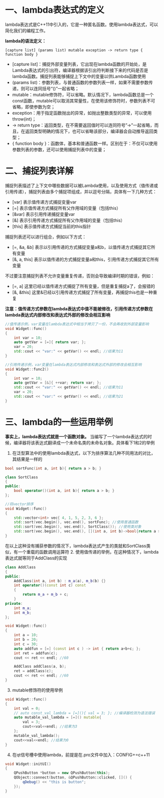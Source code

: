 # 一、lambda表达式的定义

lambda表达式是C++11中引入的，它是一种匿名函数。使用lambda表达式，可以简化我们的编程工作。

**lambda的语法定义：**

```plain
[capture list] (params list) mutable exception -> return type { function body }
```
* [capture list]：捕捉外部变量列表，它出现在lambda函数的开始处，是Lambda表达式的引出符，编译器根据该引出符判断接下来的代码是否是lambda函数。捕捉列表能够捕捉上下文中的变量以供Lambda函数使用
* (params list)：参数列表，与普通函数的参数列表一样，如果不需要参数传递，则可以连同括号“()”一起省略；
* mutable：mutable修饰符，可以省略。默认情况下，lambda函数总是一个const函数，mutable可以取消其常量性，在使用该修饰符时，参数列表不可省略，即使参数为空；
* exception：用于指定函数抛出的异常，如抛出整数类型的异常，可以使用 throw(int)；
* -> return type：返回类型，在不需要返回值时可以连同符号”->”一起省略，而且，在返回类型明确的情况下，也可以省略该部分，编译器会自动推导返回类型；
* { function body }：函数体，基本和普通函数一样。区别在于：不仅可以使用参数列表的参数，还可以使用捕捉列表中的变量；
# 二、捕捉列表详解

捕捉列表描述了上下文中哪些数据可以被Lambda使用，以及使用方式（值传递或引用传递），捕捉列表由多个捕捉项组成，并以逗号分隔，具体有一下几种方式：

* [var] 表示值传递方式捕捉变量var
* [=] 表示值传递方式捕捉所有父作用域的变量（包括this）
* [&var] 表示引用传递捕捉变量var
* [&] 表示引用传递方式捕捉所有父作用域的变量（包括this）
* [this] 表示值传递方式捕捉当前的this指针

捕捉列表还可以进行组合，例如以下方式：

* [=, &a, &b] 表示以引用传递的方式捕捉变量a和b，以值传递方式捕捉其它所有变量
* [&, a, this] 表示以值传递的方式捕捉变量a和this，引用传递方式捕捉其它所有变量

不过要注意捕捉列表不允许变量重复传递，否则会导致编译时期的错误，例如：

* [=, a] 这里已经以值传递方式捕捉了所有变量，但是重复捕捉a了，会报错的
* [&, &this] 这里&已经以引用传递方式捕捉了所有变量，再捕捉this也是一种重复

**注意：值传递方式参数在lambda表达式中值不能被修改，引用传递方式参数在lambda表达式内部修改和表达式外部的修改会相互影响**

```c++
//值传递示例，var变量在lambda表达式中相当于拷贝了一份，不会再收到外部变量影响
void Widget::func()
{
    int var = 10;
    auto getVar = [=]{ return var; };
    var = 20;
    std::cout << "var:" << getVar() << endl; //结果为11
}

//引用传递示例，var变量在lambda表达式内部修改和表达式外部的修改会相互影响
void Widget::func2()
{
    int var = 10;
    auto getVar = [&]{ ++var; return var; };
    std::cout << "var:" << getVar() << endl; //结果为11
    var = 20;
    std::cout << "var:" << getVar() << endl; //结果为21
}
```

# 三、lambda的一些运用举例

**事实上，lambda表达式就是一个函数对象。** 当编写了一个lambda表达式的时候，编译器将该表达式翻译成一个未命名类的未命名对象。具体看下1和2的举例

1. 在泛型算法中的使用lambda表达式，以下为排序算法几种不同用法的对比，其结果是一样的
```c++
bool sortFunc(int a, int b){ return a > b; }

class SortClass
{
public:
    bool operator()(int a, int b){ return a > b; }
};

//将vector排序
void Widget::func()
{
    std::vector<int> vec{ 4, 1, 5, 2, 3, 6 };
    std::sort(vec.begin(), vec.end(), sortFunc); //使用普通函数
    std::sort(vec.begin(), vec.end(), SortClass()); //使用类对象
    std::sort(vec.begin(), vec.end(), [](int a, int b)->bool{return a > b; }); //使用lambda表达式
}
```
在以上这种没有捕获参数的情况下，lambda表达式产生的类就和SortClass类似，有一个重载的函数调用运算符
2. 使用值传递的举例，在这种情况下，lambda表达式就等同于AddClass的实现
```c++
class AddClass
{
public:
    AddClass(int a, int b) : m_a(a), m_b(b) {}
    int operator()(const int c) const
    {
        return m_a + m_b + c;
    }
private:
    int m_a;
    int m_b;
};

void Widget::func()
{
    int a = 10;
    int b = 20;
    int c = 30;
    auto addfun = [=] (const int c ) -> int { return a+b+c; };
    int ret = addfun(c);
    cout << ret << endl; //60

    AddClass addClass(a, b);
    ret = addClass(c);
    cout << ret << endl; //60
}
```

3. mutable修饰符的使用举例
```c++
void Widget::func()
{
    int val = 0;
    // auto const_val_lambda = [=](){ val = 3; }; //编译器检测为语法错误
    auto mutable_val_lambda = [=]() mutable{
        val = 3;
        cout<<val<<endl; //结果为3
    };
    mutable_val_lambda();
    cout<<val<<endl; //结果为0
}
```

4. 在qt信号槽中使用lambda，前提是在.pro文件中加入：CONFIG+=c++11
```c++
void Widget::initUI()
{
    QPushButton *button = new QPushButton(this);
    QObject::connect(button, &QPushButton::clicked, []() {
        qDebug() << "this is button";
    });
}

```


